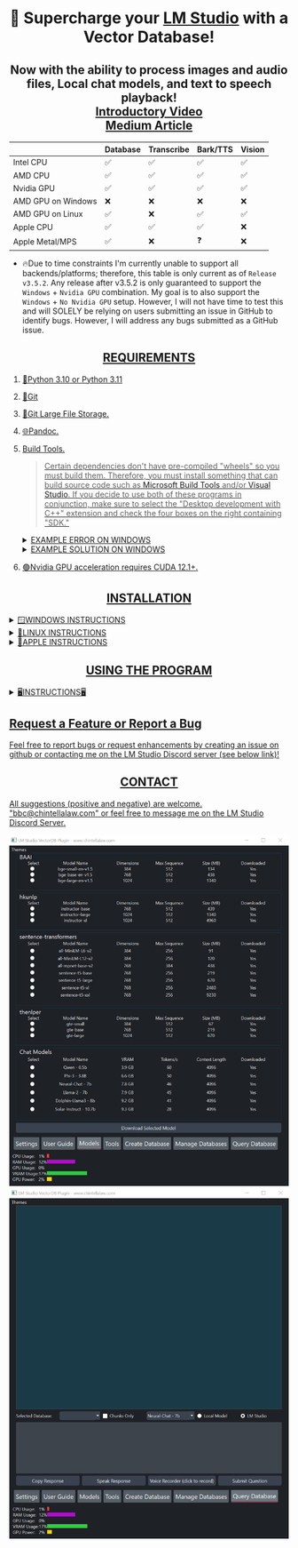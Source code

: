 <div align="center">
  <h1>🚀 Supercharge your <a href="https://lmstudio.ai/">LM Studio</a> with a Vector Database!</h1>
  <h2>Now with the ability to process images and audio files, Local chat models, and text to speech playback!<br><a href="https://youtu.be/8-ZAYI4MvtA">Introductory Video</a><br><a href="https://medium.com/@vici0549/search-images-with-vector-database-retrieval-augmented-generation-rag-3d5a48881de5">Medium Article</a></h2>
</div>

<div align="center">
<table>
  <thead>
    <tr>
      <th></th>
      <th>Database</th>
      <th>Transcribe</th>
      <th>Bark/TTS</th>
      <th>Vision</th>
    </tr>
  </thead>
  <tbody>
    <tr>
      <td>Intel CPU</td>
      <td>✅</td>
      <td>✅</td>
      <td>✅</td>
      <td>✅</td>
    </tr>
    <tr>
      <td>AMD CPU</td>
      <td>✅</td>
      <td>✅</td>
      <td>✅</td>
      <td>✅</td>
    </tr>
    <tr>
      <td>Nvidia GPU</td>
      <td>✅</td>
      <td>✅</td>
      <td>✅</td>
      <td>✅</td>
    </tr>
    <tr>
      <td>AMD GPU on Windows</td>
      <td>❌</td>
      <td>❌</td>
      <td>❌</td>
      <td>❌</td>
    </tr>
    <tr>
      <td>AMD GPU on Linux</td>
      <td>✅</td>
      <td>❌</td>
      <td>✅</td>
      <td>✅</td>
    </tr>
    <tr>
      <td>Apple CPU</td>
      <td>✅</td>
      <td>✅</td>
      <td>✅</td>
      <td>❌</td>
    </tr>
    <tr>
      <td>Apple Metal/MPS</td>
      <td>✅</td>
      <td>❌</td>
      <td>❓</td>
      <td>❌</td>
    </tr>
  </tbody>
</table>
</div>

* 🔥Due to time constraints I'm currently unable to support all backends/platforms; therefore, this table is only current as of ```Release v3.5.2```.  Any release after v3.5.2 is only guaranteed to support the ```Windows``` + ```Nvidia GPU``` combination.  My goal is to also support the ```Windows``` + ```No Nvidia GPU``` setup.  However, I will not have time to test this and will SOLELY be relying on users submitting an issue in GitHub to identify bugs.  However, I will address any bugs submitted as a GitHub issue.

<div align="center"> <h2><u>REQUIREMENTS</h2></div>
  
1) 🐍[Python 3.10](https://www.python.org/downloads/release/python-31011/) or [Python 3.11](https://www.python.org/downloads/release/python-3117/)
2) 📁[Git](https://git-scm.com/downloads)
3) 📁[Git Large File Storage](https://git-lfs.com/).
4) 🌐[Pandoc](https://github.com/jgm/pandoc/releases).
5) Build Tools.
   > Certain dependencies don't have pre-compiled "wheels" so you must build them.  Therefore, you must install something that can build source code such as [Microsoft Build Tools](https://visualstudio.microsoft.com/visual-cpp-build-tools/) and/or [Visual Studio](https://visualstudio.microsoft.com/).  If you decide to use both of these programs in conjunction, make sure to select the "Desktop development with C++" extension and check the four boxes on the right containing "SDK."

   <details>
     <summary>EXAMPLE ERROR ON WINDOWS</summary>
     <img src="https://github.com/BBC-Esq/ChromaDB-Plugin-for-LM-Studio/raw/main/sample_error.png">
   </details>

   <details>
     <summary>EXAMPLE SOLUTION ON WINDOWS</summary>
     <img src="https://github.com/BBC-Esq/ChromaDB-Plugin-for-LM-Studio/raw/main/build_tools.png">
   </details>

6) 🟢Nvidia GPU acceleration requires [CUDA 12.1+](https://developer.nvidia.com/cuda-toolkit).

<div align="center"> <h2>INSTALLATION</h2></div>

<details>
  <summary>🪟WINDOWS INSTRUCTIONS</summary>
  
### Step 1
🟢 Nvidia GPU ➜ Install CUDA 12.1+

🔴 AMD GPU - (AMD GPU acceleration support coming in future releases).
### Step 2
Download the ZIP file for the latest "release," extract its contents, navigate to the "src" folder to run the commands below.
  * NOTE: If you clone this repository you WILL NOT get the latest release.  Instead, you will development versions of this program which may or may not be stable.
### Step 3
Navigate to the ```src``` folder, open a command prompt, and create a virtual environment:
```
python -m venv .
```
### Step 4
Activate the virtual environment:
```
.\Scripts\activate
```
### Step 5
Run setup:
```
python setup.py
```

### Optional Step 6
Run this command if you want to doublecheck that you installed the Pytorch and gpu-acceleration software correctly:
```
python check_gpu.py
```
</details>

<details>
  <summary>🐧LINUX INSTRUCTIONS</summary>

Linux users must use Release v3.5.2 until I can update the codebase due to recent major changes.  Download the ZIP file for that release and follow the instructions in the readme.md.

</details>

<details>
  <summary>🍎APPLE INSTRUCTIONS</summary>

MacOS users must use Release v3.5.2 until I can update the codebase due to recent major changes.  Download the ZIP file for that release and follow the instructions in the readme.md.

</details>

<div align="center"> <h2>USING THE PROGRAM</h2></div>
<details>
  <summary>🖥️INSTRUCTIONS🖥</summary>

## Activate Virtual Environment
* Once you install the program you've already created a virtual environment, so you just need to activate it each time you want to restart it.  Remember to run the appropriate command to do so (based on your platform) within the ```src``` folder.
## Start the Program
```
python gui.py
```
> Only systems with an Nvidia GPU will display gpu power, usage, and VRAM metrics.

# 🔥Important🔥
* Read the User Guide before sending me questions.

## Download Vector Model
* In the ```Models Tab``` tab, choose the embedding model you want to download.  The ```User Guide Tab``` contains information about the various models.

## Create a Vector Database
* In the ```Create Database``` tab, click ```Choose Files``` and select one or more files to add.  This can be repeated as many times as you wish.
  * Supported documents are: ```.pdf```, ```.docx```, ```.epub```, ```.txt```, ```.html```, ```.enex```, ```.eml```, ```.msg```, ```.csv```, ```.xls```, ```.xlsx```, ```.rtf```, ```.odt```.
* If you selected any image files, I highly recommend that you adjust the vision model settings within the ```Settings``` tab and testing the settings while processing a single image, which can easily be done within the ```Tools``` tab.
  * Supported images are: ```.png```, ```.jpg```, ```.jpeg```, ```.bmp```, ```.gif```, ```.tif```, ```.tiff```
* 🔥 To add audio files you must transcribe one or more audio files from the ```Tools Tab```.  The transcriptions will be saved and added when you create the vector database.
  * Supported audio extensions include, but are not limited to: ```.mp3```, ```.wav```, ```.m4a```, ```.ogg```, ```.wma```
* Click ```Choose Model```.
* Click 🔥ONCE🔥 on the directory containing the vector model you want to use and then click "OK."
* In the input box, enter a name for the database you want to create (accepts numbers, lowercase letters, and the characters "-" or "_").
* In the ```Settings Tab```, set the chunk size, chunk overlap, and the device you want to use.  More information is in the User Guide.
* Click the ```Create Vector Database``` button.
  * 🔥 MAKE SURE to wait until the command prompt states that the database has been successfully created before proceeding.

## Delete a Database
* In the ```Manage Databases``` tab, select a database from the pulldown menu and click ```Delete Database.```
  > The ability to delete one or more specific files is coming soon.

## Query a Database (No LM Studio)
* In the ```Query Database``` tab, select the database you want to use from the pulldown menu.
* Enter your question by typing it or using the ```Record Question``` button.
* Check the ```chunks only``` checkbox.
* Click ```Submit Question```, which will return chunks relevant to your query.
  * In the ```Settings``` tab, you can change multiple settings regarding querying the database.  More information can be found in the User Guide.

## Query a Database with a Response From LM Studio
This program can get relevant chunks from the vector database and forwarding them - along with your question - to LM Studio for an answer!
* Perform the above steps regarding entering a question and choosing settings, but make sure that ```Chunks Only``` is 🔥UNCHECKED🔥.
* Start LM Studio and go to the Server tab on the left.
* Load a model.  I've personally tested the following models as good:
  * ```Marx_3B_V3```
  * ```Mistral_7B_Instruct_v0_2```
  * ```Neural_Chat_7b_v3_3```
  * ```Llama_2_13b_chat_hf```
  * ```SOLAR_10_7B_Instruct_v1_0```
* Turn ```Apply Prompt Formatting``` to "OFF."
* On the right side within ```Prompt Format```, make sure that all of the following settings are blank:
  * ```System Message Prefix```
  * ```System Message Suffix```
  * ```User Message Prefix```
  * ```User Message Suffix```
* At the top, load a model within LM Studio.
* On the right, adjust the ```GPU Offload``` setting to your liking.
* Within my program, go to the ```Settings``` tab, select the appropriate prompt format for the model loaded in LM Studio, click ```Update Settings```.
* In LM Studio,  click ```Start Server.```
* In the ```Query Database``` tab, click ```Submit Question```.

</details>

## Request a Feature or Report a Bug

Feel free to report bugs or request enhancements by creating an issue on github or contacting me on the LM Studio Discord server (see below link)!

<div align="center"><h2>CONTACT</h2></div>

All suggestions (positive and negative) are welcome.  "bbc@chintellalaw.com" or feel free to message me on the [LM Studio Discord Server](https://discord.gg/aPQfnNkxGC).

<div align="center">
  <img src="https://github.com/BBC-Esq/ChromaDB-Plugin-for-LM-Studio/raw/main/example0.png" alt="Example Image">
  <img src="https://github.com/BBC-Esq/ChromaDB-Plugin-for-LM-Studio/raw/main/example1.png" alt="Example Image">
</div>
